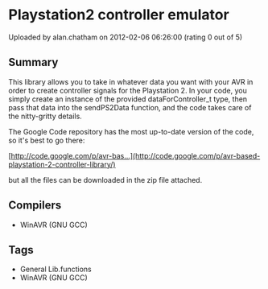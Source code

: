 # Playstation2 controller emulator

Uploaded by alan.chatham on 2012-02-06 06:26:00 (rating 0 out of 5)

## Summary

This library allows you to take in whatever data you want with your AVR in order to create controller signals for the Playstation 2. In your code, you simply create an instance of the provided dataForController\_t type, then pass that data into the sendPS2Data function, and the code takes care of the nitty-gritty details.


The Google Code repository has the most up-to-date version of the code, so it's best to go there:  

[http://code.google.com/p/avr-bas...](http://code.google.com/p/avr-based-playstation-2-controller-library/)


but all the files can be downloaded in the zip file attached.

## Compilers

- WinAVR (GNU GCC)

## Tags

- General Lib.functions
- WinAVR (GNU GCC)
